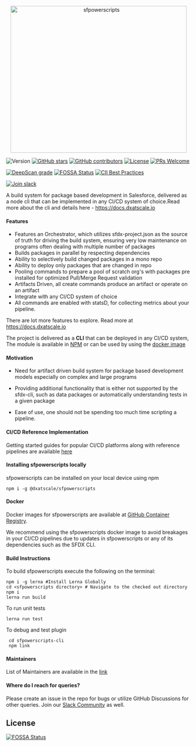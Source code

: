 <p align="center">
  <img alt="sfpowerscripts" src="https://repository-images.githubusercontent.com/248449736/448f93b4-9883-48da-a75c-330f242bbf8c" width="480" height="400">
</p>

![Version](https://img.shields.io/npm/v/@dxatscale/sfpowerscripts.svg)
[![GitHub stars](https://img.shields.io/github/stars/dxatscale/sfpowerscripts)](https://gitHub.com/dxatscale/sfpowerscripts/stargazers/)
[![GitHub contributors](https://img.shields.io/github/contributors/dxatscale/sfpowerscripts.svg)](https://github.com/forcedotcom/dxatscale/sfpowerscripts/graphs/contributors/)
[![License](https://img.shields.io/badge/license-MIT-green)](https://github.com/dxatscale/sfpowerscripts/blob/master/LICENSE)
[![PRs Welcome](https://img.shields.io/badge/PRs-welcome-brightgreen.svg?style=flat-square)](http://makeapullrequest.com)

[![DeepScan grade](https://deepscan.io/api/teams/10234/projects/12959/branches/208838/badge/grade.svg)](https://deepscan.io/dashboard#view=project&tid=10234&pid=12959&bid=208838)
[![FOSSA Status](https://app.fossa.com/api/projects/git%2Bgithub.com%2Fdxatscale%2Fsfpowerscripts.svg?type=shield)](https://app.fossa.com/projects/git%2Bgithub.com%2Fdxatscale%2Fsfpowerscripts?ref=badge_shield) [![CII Best Practices](https://bestpractices.coreinfrastructure.org/projects/5614/badge)](https://bestpractices.coreinfrastructure.org/projects/5614)

[![Join slack](https://i.imgur.com/FZZmA3g.png)](https://launchpass.com/dxatscale)

A build system for package based development in Salesforce, delivered as a node cli that can be implemented in any CI/CD system of choice.Read more about the cli and details here - https://docs.dxatscale.io

#### Features

- Features an Orchestrator, which utilizes sfdx-project.json as the source of truth for driving the build system, ensuring very low maintenance on programs often dealing with multiple number of packages
- Builds packages in parallel by respecting dependencies
- Ability to selectively build changed packages in a mono repo
- Ability to deploy only packages that are changed in repo
- Pooling commands to prepare a pool of scratch org's with packages pre installed for optimized Pull/Merge Request validation
- Artifacts Driven, all create commands produce an artifact or operate on an artifact
- Integrate with any CI/CD system of choice
- All commands are enabled with statsD, for collecting metrics about your pipeline.

There are lot more features to explore. Read more at https://docs.dxatscale.io

The project is delivered as a <b>CLI</b> that can be deployed in any CI/CD system, The module is available in [NPM](https://www.npmjs.com/package/@dxatscale/sfpowerscripts) or can be
used by using the [docker image](https://github.com/dxatscale/sfpowerscripts/pkgs/container/sfpowerscripts)





#### Motivation

- Need for artifact driven build system for package based development models especially on complex and large programs

- Providing additional functionality that is either not supported by the sfdx-cli, such as data packages or automatically understanding tests in a given package

- Ease of use, one should not be spending too much time scripting a pipeline.

#### CI/CD Reference Implementation

Getting started guides for popular CI/CD platforms along with reference pipelines are available [here](https://docs.dxatscale.io/reference-implementation/github)

#### Installing sfpowerscripts locally

sfpowerscripts can be installed on your local device using npm

```
npm i -g @dxatscale/sfpowerscripts
```


#### Docker

Docker images for sfpowerscripts are available at [GitHub Container Registry](https://github.com/dxatscale/sfpowerscripts/pkgs/container/sfpowerscripts).

We recommend using the sfpowerscripts docker image to avoid breakages in your CI/CD pipelines due to updates in sfpowerscripts or any of its dependencies such as the SFDX CLI.

#### Build Instructions
To build sfpowerscripts execute the following on the terminal:
```
npm i -g lerna #Install Lerna Globally
cd <sfpowerscripts directory> # Navigate to the checked out directory
npm i
lerna run build
```

To run unit tests

```
lerna run test
```

To debug and test plugin

```
 cd sfpowerscripts-cli
 npm link
```

#### Maintainers

List of Maintainers are available in the [link](https://docs.dxatscale.io/about-us)


#### Where do I reach for queries?

Please create an issue in the repo for bugs or utilize GitHub Discussions for other queries. Join our [Slack Community](https://launchpass.com/dxatscale) as well.


## License
[![FOSSA Status](https://app.fossa.com/api/projects/git%2Bgithub.com%2Fdxatscale%2Fsfpowerscripts.svg?type=large)](https://app.fossa.com/projects/git%2Bgithub.com%2Fdxatscale%2Fsfpowerscripts?ref=badge_large)
